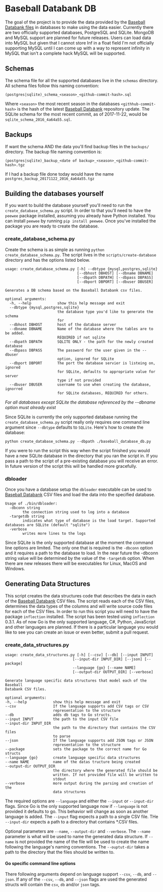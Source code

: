 # Baseball Databank DB 

The goal of the project is to provide the data provided by the [Baseball Databank files](https://github.com/chadwickbureau/baseballdatabank) in databases to make using the data easier.  Currently there are two officially supported databases, PostgreSQL and SQLite.  MongoDB and MySQL support are planned for future releases. Users can load data into MySQL but given that I cannot store Inf in a float field I'm not officially supporting MySQL until I can come up with a way to represent infinity in MySQL that isn't a complete hack MySQL will be supported.  

## Schemas
The schema file for all the supported databases live in the `schemas` directory.  All schema files follow this naming convention:

 `(postgres|sqlite)_schema_<season>_<github-commit-hash>.sql`

Where `<season>` the most recent season in the databases `<githhub-commit-hash>` is the hash of the latest [Baseball Databank](https://github.com/chadwickbureau/baseballdatabank) repository update. The SQLite schema for the most recent commit, as of 2017-11-22, would be `sqlite_schema_2016_4a64a55.sql`.  

## Backups
If want the schema AND the data you'll find backup files in the `backups/` directory.  The backup file naming convention is:

`(postgres|sqlite)_backup_<date of backup>_<season>_<github-commit-hash>.tgz`

If I had a backup file done today would have the name `postgres_backup_20171122_2016_4a64a55.tgz`

## Building the databases yourself
If you want to build the database yourself you'll need to run the `create_database_schema.py` script.  In order to that you'll need to have the `peewee` package installed, assuming you already have Python installed.  You can install `peewee` by running `pip install peewee`. Once you've installed the package you are ready to create the database.


### create_database_schema.py
Create the schema is as simple as running `python create_database_schema.py`.  The script lives in the `scripts/create-database` directory and has the options listed below.

```
usage: create_database_schema.py [-h] --dbtype {mysql,postgres,sqlite}
                                 [--dbhost DBHOST] [--dbname DBNAME]
                                 [--dbpath DBPATH] [--dbpass DBPASS]
                                 [--dbport DBPORT] [--dbuser DBUSER]

Generates a DB schema based on the Baseball Databank csv files.

optional arguments:
  -h, --help            show this help message and exit
  --dbtype {mysql,postgres,sqlite}
                        the database type you'd like to generate the schema
                        for
  --dbhost DBHOST       host of the database server
  --dbname DBNAME       Name of the database where the tables are to be added.
                        REQUIRED if not sqlite
  --dbpath DBPATH       SQLITE ONLY - the path for the newly created database
  --dbpass DBPASS       The password for the user given in the --dbuser
                        option, ignored for SQLite
  --dbport DBPORT       The port the database servier is listeing on, ignored
                        for SQLite, defaults to appropriate value for server
                        type if not provided
  --dbuser DBUSER       username to use when creating the database, ignorred
                        for SQLite databases, REQUIRED for others.
  ```

_For all databases except SQLite the database referenced by the --dbname option must already exist_

  Since SQLite is currently the only supported database running the `create_database_schema.py` script really only requires one command line argument since `--dbtype` defaults to `SQLite`.  Here's how to create the database:

  `python create_database_schema.py --dbpath ./baseball_database_db.py`

  If you were to run the script this way when the script finished you would have a new SQLite database in the directory that you ran the script in.  If you pass a path to the script of a pre-existing database you will receive an error.  In future version of the script this will be handled more gracefully.

### dbloader 
Once you have a database setup the `dbloader` executable can be used to [Baseball Databank](https://github.com/chadwickbureau/baseballdatabank) CSV files and load the data into the specified database. 

```
Usage of ./bin/dbloader:
  -dbconn string
    	the connection string used to log into a database
  -targetdb string
    	indicates what type of database is the load target. Supported databases are SQLite (default "sqlite")
  -verbose
    	writes more lines to the logs
```

Since SQLite is the only supported database at the moment the command line options are limited.  The only one that is required is the `-dbconn` option and it requires a path to the database to load.   In the near future the -dbconn string value will be determined by the value of the `-targetdb` option.  When there are new releases there will be executables for Linux, MacOS and Windows.

  ## Generating Data Structures
  This script creates the data structures code that describes the data in each of the [Baseball Databank](https://github.com/chadwickbureau/baseballdatabank) CSV files.  The script reads each of the CSV files, determines the data types of the columns and will write source code files for each of the CSV files. In order to run this script you will need to have the package `inflection` installed. The script has been tested using `inflection` 0.3.1.  As of now Go is the only supported language, C#, Python, JavaScript and other languages are planned.  If there is a particular language you would like to see you can create an issue or even better, submit a pull request.

  ### create_data_structures.py
  ```
usage: create_data_structures.py [-h] [--csv] [--db] [--input INPUT]
                                 [--input-dir INPUT_DIR] [--json] [--package]
                                 --language {go} [--name NAME]
                                 [--output-dir OUTPUT_DIR] [--verbose]

Generate language specific data structures that model each of the Baseball
Databank CSV files.

optional arguments:
  -h, --help            show this help message and exit
  --csv                 If the language supports add CSV tags or CSV
                        representation to the structure
  --db                  adds db tags to Go structs.
  --input INPUT         the path to the input CSV file
  --input-dir INPUT_DIR
                        the path to the directory that contains the CSV files
                        to parse
  --json                If the language supports add JSON tags or JSON
                        representation to the structure
  --package             sets the package to the correct name for Go structs
  --language {go}       create language specific data structures
  --name NAME           name of the datas tructure being created
  --output-dir OUTPUT_DIR
                        the directory where the generated file should be
                        written. If not provided file will be written to
                        stdout
  --verbose             more output during the parsing and creation of the
                        data structures
```

The required options are `--language` and either the `--input` or `--input-dir` flags.  Since Go is the only supported language now if `--language` is not provided it defaults to go.  This behavior will change as soon as another language is added. The `--input` flag expects a path to a single CSV file.  THe `--input-dir` expects a path to a directory that contains *.CSV files.  

Optional parameters are `--name`, `--output-dir` and `--verbose`.  The `--name` parameter is what will be used to name the generated data structure.  If `--name` is not provided the name of the file will be used to create the name following the language's naming conventions.  The `--ouptut-dir` takes a path to the directory that the files should be written to.

#### Go specific command line options

There following arguments depend on language support `--csv`, `--db`, and `--json`. If any of the `--csv`, `--db`, and `--json` flags are used the generated structs will contain the `csv`, `db` and/or `json` tags.

